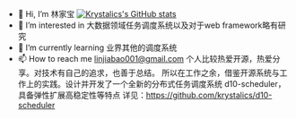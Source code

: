 - 👋 Hi, I’m 林家宝    [![Krystalics's GitHub stats](https://github-readme-stats.vercel.app/api?username=krystalics&count_private=true&show_icons=true)](https://github.com/anuraghazra/github-readme-stats)
- 👀 I’m interested in 大数据领域任务调度系统以及对于web framework略有研究  
- 🌱 I’m currently learning 业界其他的调度系统
- 📫 How to reach me linjiabao001@gmail.com
个人比较热爱开源，热爱分享。对技术有自己的追求，也善于总结。
所以在工作之余，借鉴开源系统与工作上的实践。设计并开发了一个全新的分布式任务调度系统 d10-scheduler，具备弹性扩展高稳定性等特点
详见：https://github.com/krystalics/d10-scheduler

<!---
krystalics/krystalics is a ✨ special ✨ repository because its `README.md` (this file) appears on your GitHub profile.
You can click the Preview link to take a look at your changes.
--->

